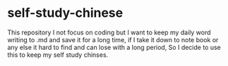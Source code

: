 # self-study-chinese
This repository I not focus on coding but I want to keep my daily word writing to .md and save it for a long time, if I take it down to note book or any else it hard to find and can lose with a long period, So I decide to use this to keep my self study chinses.  
